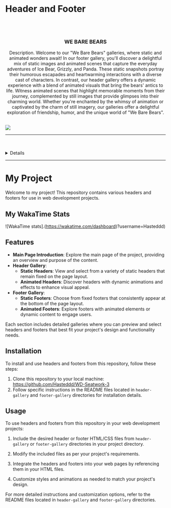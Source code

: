 # Header and Footer

<a name="readme-top"/>

<br/>

<br />
<div align="center">
  

  <h3 align="center">WE BARE BEARS</h3>
</div>
<div align="center">
  Description. 
  Welcome to our "We Bare Bears" galleries, where static and animated wonders await! In our footer gallery, you'll discover a delightful mix of static images and animated scenes that capture the everyday adventures of Ice Bear, Grizzly, and Panda. These static snapshots portray their humorous escapades and heartwarming interactions with a diverse cast of characters.
            In contrast, our header gallery offers a dynamic experience with a blend of animated visuals that bring the bears' antics to life. Witness animated scenes that highlight memorable moments from their journey, complemented by still images that provide glimpses into their charming world. Whether you're enchanted by the whimsy of animation or captivated by the charm of still imagery, our galleries offer a delightful exploration of friendship, humor, and the unique world of "We Bare Bears".
</div>

<br />

![](https://visit-counter.vercel.app/counter.png?page=zyx-0314/Github-Git-Guide)

---

<br />
<br />

 <details>
  <summary>Table of Contents</summary>
  <ol>
    <li>
      <a href="#main-page">Main Page</a>
    </li>
    <li>
      <a href="#header-gallery">Header Gallery</a>
      <ol>
        <li>
          <a href="#static-headers">Static Headers</a>
        </li>
        <li>
          <a href="#animated-headers">Animated Headers</a>
        </li>
      </ol>
    </li>
    <li>
      <a href="#footer-gallery">Footer Gallery</a>
      <ol>
        <li>
          <a href="#static-footers">Static Footers</a>
        </li>
        <li>
          <a href="#animated-footers">Animated Footers</a>
        </li>
      </ol>
    </li>
  </ol>
</details>

---
# My Project

Welcome to my project! This repository contains various headers and footers for use in web development projects.

## My WakaTime Stats

![WakaTime stats].(https://wakatime.com/dashboard)?username=Hasteddd)
## Features

- **Main Page Introduction**: Explore the main page of the project, providing an overview and purpose of the content.
- **Header Gallery**:
  - **Static Headers**: View and select from a variety of static headers that remain fixed on the page layout.
  - **Animated Headers**: Discover headers with dynamic animations and effects to enhance visual appeal.
- **Footer Gallery**:
  - **Static Footers**: Choose from fixed footers that consistently appear at the bottom of the page layout.
  - **Animated Footers**: Explore footers with animated elements or dynamic content to engage users.

Each section includes detailed galleries where you can preview and select headers and footers that best fit your project's design and functionality needs.

## Installation

To install and use headers and footers from this repository, follow these steps:

1. Clone this repository to your local machine:
   https://github.com/Hasteddd/WD-Seatwork-3
2. Follow specific instructions in the README files located in `header-gallery` and `footer-gallery` directories for installation details.

## Usage

To use headers and footers from this repository in your web development projects:

1. Include the desired header or footer HTML/CSS files from `header-gallery` or `footer-gallery` directories in your project directory.

2. Modify the included files as per your project's requirements.

3. Integrate the headers and footers into your web pages by referencing them in your HTML files.

4. Customize styles and animations as needed to match your project's design.

For more detailed instructions and customization options, refer to the README files located in `header-gallery` and `footer-gallery` directories.


